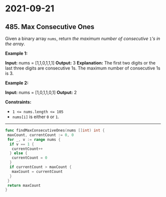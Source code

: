 # 2021-09-21

## 485. Max Consecutive Ones

Given a binary array `nums`, return _the maximum number of consecutive_ `1`_'s in the array_.

**Example 1:**

**Input:** nums = \[1,1,0,1,1,1\]
**Output:** 3
**Explanation:** The first two digits or the last three digits are consecutive 1s. The maximum number of consecutive 1s is 3.

**Example 2:**

**Input:** nums = \[1,0,1,1,0,1\]
**Output:** 2

**Constraints:**

- `1 <= nums.length <= 105`
- `nums[i]` is either `0` or `1`.

---

```go
func findMaxConsecutiveOnes(nums []int) int {
 maxCount, currentCount := 0, 0
 for _, v := range nums {
  if v == 1 {
   currentCount++
  } else {
   currentCount = 0
  }
  if currentCount > maxCount {
   maxCount = currentCount
  }
 }
 return maxCount
}
```
